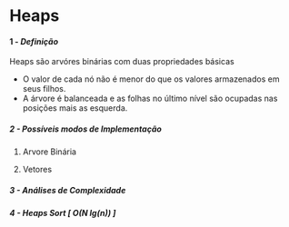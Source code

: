 # Heaps

#### 1 - *Definição*

  Heaps são arvóres binárias com duas propriedades básicas

* O valor de cada nó não é menor do que os valores armazenados em seus filhos.
* A árvore é balanceada e as folhas no último nível são ocupadas nas posições mais as esquerda.

##### 2 - *Possíveis modos de Implementação*

  1.  Arvore Binária

  2.  Vetores

##### 3 - *Análises de Complexidade*

##### 4 - *Heaps Sort [ O(N lg(n)) ]*
